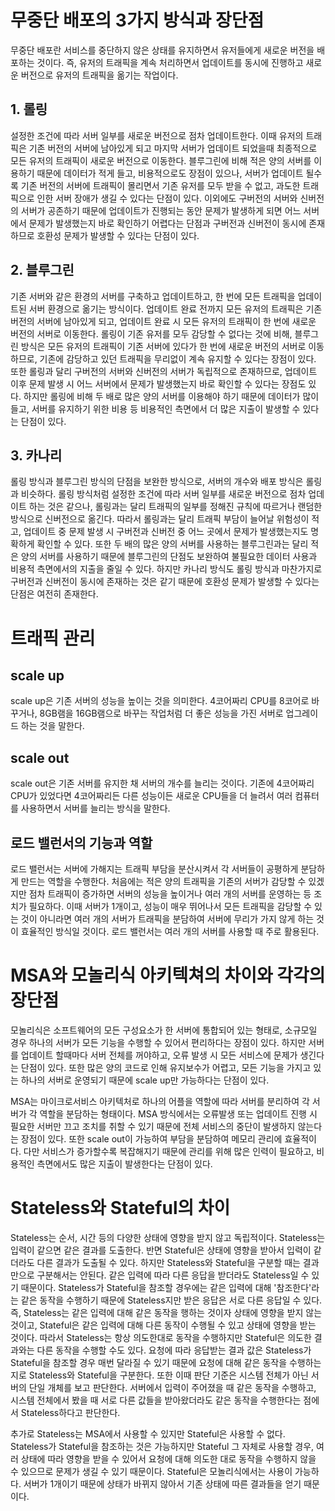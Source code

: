 # 무중단 배포의 3가지 방식과 장단점

무중단 배포란 서비스를 중단하지 않은 상태를 유지하면서 유저들에게 새로운 버전을 배포하는 것이다. 즉, 유저의 트래픽을 계속 처리하면서 업데이트를 동시에 진행하고 새로운 버전으로 유저의 트래픽을 옮기는 작업이다.

## 1. 롤링

설정한 조건에 따라 서버 일부를 새로운 버전으로 점차 업데이트한다. 이때 유저의 트래픽은 기존 버전의 서버에 남아있게 되고 마지막 서버가 업데이트 되었을때 최종적으로 모든 유저의 트래픽이 새로운 버전으로 이동한다.
블루그린에 비해 적은 양의 서버를 이용하기 때문에 데이터가 적게 들고, 비용적으로도 장점이 있으나, 서버가 업데이트 될수록 기존 버전의 서버에 트래픽이 몰리면서 기존 유저를 모두 받을 수 없고, 과도한 트래픽으로 인한 서버 장애가 생길 수 있다는 단점이 있다. 이외에도 구버전의 서버와 신버전의 서버가 공존하기 때문에 업데이트가 진행되는 동안 문제가 발생하게 되면 어느 서버에서 문제가 발생했는지 바로 확인하기 어렵다는 단점과 구버전과 신버전이 동시에 존재하므로 호환성 문제가 발생할 수 있다는 단점이 있다.

## 2. 블루그린

기존 서버와 같은 환경의 서버를 구축하고 업데이트하고, 한 번에 모든 트래픽을 업데이트된 서버 환경으로 옮기는 방식이다. 업데이트 완료 전까지 모든 유저의 트래픽은 기존 버전의 서버에 남아있게 되고, 업데이트 완료 시 모든 유저의 트래픽이 한 번에 새로운 버전의 서버로 이동한다.
롤링이 기존 유저를 모두 감당할 수 없다는 것에 비해, 블루그린 방식은 모든 유저의 트래픽이 기존 서버에 있다가 한 번에 새로운 버전의 서버로 이동하므로, 기존에 감당하고 있던 트래픽을 무리없이 계속 유지할 수 있다는 장점이 있다. 또한 롤링과 달리 구버전의 서버와 신버전의 서버가 독립적으로 존재하므로, 업데이트 이후 문제 발생 시 어느 서버에서 문제가 발생했는지 바로 확인할 수 있다는 장점도 있다. 하지만 롤링에 비해 두 배로 많은 양의 서버를 이용해야 하기 때문에 데이터가 많이 들고, 서버를 유지하기 위한 비용 등 비용적인 측면에서 더 많은 지출이 발생할 수 있다는 단점이 있다.

## 3. 카나리

롤링 방식과 블루그린 방식의 단점을 보완한 방식으로, 서버의 개수와 배포 방식은 롤링과 비슷하다. 롤링 방식처럼 설정한 조건에 따라 서버 일부를 새로운 버전으로 점차 업데이트 하는 것은 같으나, 롤링과는 달리 트래픽의 일부를 정해진 규칙에 따르거나 랜덤한 방식으로 신버전으로 옮긴다. 따라서 롤링과는 달리 트래픽 부담이 늘어날 위험성이 적고, 업데이트 중 문제 발생 시 구버전과 신버전 중 어느 곳에서 문제가 발생했는지도 명확하게 확인할 수 있다. 또한 두 배의 많은 양의 서버를 사용하는 블루그린과는 달리 적은 양의 서버를 사용하기 때문에 블루그린의 단점도 보완하여 불필요한 데이터 사용과 비용적 측면에서의 지출을 줄일 수 있다. 하지만 카나리 방식도 롤링 방식과 마찬가지로 구버전과 신버전이 동시에 존재하는 것은 같기 때문에 호환성 문제가 발생할 수 있다는 단점은 여전히 존재한다.

# 트래픽 관리

## scale up

scale up은 기존 서버의 성능을 높이는 것을 의미한다. 4코어짜리 CPU를 8코어로 바꾸거나, 8GB램을 16GB램으로 바꾸는 작업처럼 더 좋은 성능을 가진 서버로 업그레이드 하는 것을 말한다.

## scale out

scale out은 기존 서버를 유지한 채 서버의 개수를 늘리는 것이다. 기존에 4코어짜리 CPU가 있었다면 4코어짜리든 다른 성능이든 새로운 CPU들을 더 늘려서 여러 컴퓨터를 사용하면서 서버를 늘리는 방식을 말한다.

## 로드 밸런서의 기능과 역할

로드 밸런서는 서버에 가해지는 트래픽 부담을 분산시켜서 각 서버들이 공평하게 분담하게 만드는 역할을 수행한다. 처음에는 적은 양의 트래픽을 기존의 서버가 감당할 수 있겠지만 점차 트래픽이 증가하면 서버의 성능을 높이거나 여러 개의 서버를 운영하는 등 조치가 필요하다. 이때 서버가 1개이고, 성능이 매우 뛰어나서 모든 트래픽을 감당할 수 있는 것이 아니라면 여러 개의 서버가 트래픽을 분담하여 서버에 무리가 가지 않게 하는 것이 효율적인 방식일 것이다. 로드 밸런서는 여러 개의 서버를 사용할 때 주로 활용된다.

# MSA와 모놀리식 아키텍쳐의 차이와 각각의 장단점

모놀리식은 소프트웨어의 모든 구성요소가 한 서버에 통합되어 있는 형태로, 소규모일 경우 하나의 서버가 모든 기능을 수행할 수 있어서 편리하다는 장점이 있다. 하지만 서버를 업데이트 할때마다 서버 전체를 꺼야하고, 오류 발생 시 모든 서비스에 문제가 생긴다는 단점이 있다. 또한 많은 양의 코드로 인해 유지보수가 어렵고, 모든 기능을 가지고 있는 하나의 서버로 운영되기 때문에 scale up만 가능하다는 단점이 있다.

MSA는 마이크로서비스 아키텍처로 하나의 어플을 역할에 따라 서버를 분리하여 각 서버가 각 역할을 분담하는 형태이다. MSA 방식에서는 오류발생 또는 업데이트 진행 시 필요한 서버만 끄고 조치를 취할 수 있기 때문에 전체 서비스의 중단이 발생하지 않는다는 장점이 있다. 또한 scale out이 가능하여 부담을 분담하여 메모리 관리에 효율적이다. 다만 서비스가 증가할수록 복잡해지기 때문에 관리를 위해 많은 인력이 필요하고, 비용적인 측면에서도 많은 지출이 발생한다는 단점이 있다.

# Stateless와 Stateful의 차이

Stateless는 순서, 시간 등의 다양한 상태에 영향을 받지 않고 독립적이다. Stateless는 입력이 같으면 같은 결과를 도출한다.
반면 Stateful은 상태에 영향을 받아서 입력이 같더라도 다른 결과가 도출될 수 있다.
하지만 Stateless와 Stateful을 구분할 때는 결과만으로 구분해서는 안된다. 같은 입력에 따라 다른 응답을 받더라도 Stateless일 수 있기 때문이다. Stateless가 Stateful을 참조할 경우에는 같은 입력에 대해 '참조한다'라는 같은 동작을 수행하기 때문에 Stateless지만 받은 응답은 서로 다른 응답일 수 있다. 즉, Stateless는 같은 입력에 대해 같은 동작을 행하는 것이자 상태에 영향을 받지 않는 것이고, Stateful은 같은 입력에 대해 다른 동작이 수행될 수 있고 상태에 영향을 받는 것이다.
따라서 Stateless는 항상 의도한대로 동작을 수행하지만 Stateful은 의도한 결과와는 다른 동작을 수행할 수도 있다. 요청에 따라 응답받는 결과 값은 Stateless가 Stateful을 참조할 경우 매번 달라질 수 있기 때문에 요청에 대해 같은 동작을 수행하는지로 Stateless와 Stateful을 구분한다. 또한 이때 판단 기준은 시스템 전체가 아닌 서버의 단일 개체를 보고 판단한다. 서버에서 입력이 주어졌을 때 같은 동작을 수행하고, 시스템 전체에서 봤을 때 서로 다른 값들을 받아왔더라도 같은 동작을 수행한다는 점에서 Stateless하다고 판단한다.

추가로 Stateless는 MSA에서 사용할 수 있지만 Stateful은 사용할 수 없다. Stateless가 Stateful을 참조하는 것은 가능하지만 Stateful 그 자체로 사용할 경우, 여러 상태에 따라 영향을 받을 수 있어서 요청에 대해 의도한 대로 동작을 수행하지 않을 수 있으므로 문제가 생길 수 있기 때문이다.
Stateful은 모놀리식에서는 사용이 가능하다. 서버가 1개이기 때문에 상태가 바뀌지 않아서 기존 상태에 따른 결과들을 얻기 때문이다.